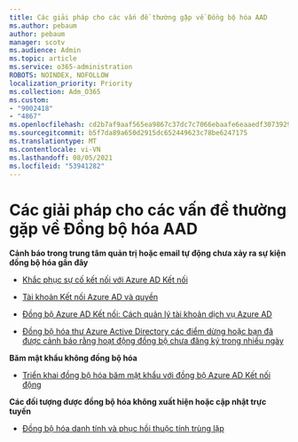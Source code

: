 ```yaml
---
title: Các giải pháp cho các vấn đề thường gặp về Đồng bộ hóa AAD
ms.author: pebaum
author: pebaum
manager: scotv
ms.audience: Admin
ms.topic: article
ms.service: o365-administration
ROBOTS: NOINDEX, NOFOLLOW
localization_priority: Priority
ms.collection: Adm_O365
ms.custom:
- "9002418"
- "4867"
ms.openlocfilehash: cd2b7af9aaf565ea9867c37dc7c7066ebaafe6eaaedf307392919aefc03b11a2
ms.sourcegitcommit: b5f7da89a650d2915dc652449623c78be6247175
ms.translationtype: MT
ms.contentlocale: vi-VN
ms.lasthandoff: 08/05/2021
ms.locfileid: "53941282"
---
```

# <a name="solutions-to-common-aad-synchronization-problems"></a>Các giải pháp cho các vấn đề thường gặp về Đồng bộ hóa AAD

**Cảnh báo trong trung tâm quản trị hoặc email tự động chưa xảy ra sự kiện đồng bộ hóa gần đây**

- [Khắc phục sự cố kết nối với Azure AD Kết nối](https://docs.microsoft.com/azure/active-directory/hybrid/tshoot-connect-connectivity)

- [Tài khoản Kết nối Azure AD và quyền](https://go.microsoft.com/fwlink/p/?LinkId=820598)

- [Đồng bộ Azure AD Kết nối: Cách quản lý tài khoản dịch vụ Azure AD](https://docs.microsoft.com/azure/active-directory/hybrid/how-to-connect-azureadaccount)

- [Đồng bộ hóa thư Azure Active Directory các điểm dừng hoặc bạn đã được cảnh báo rằng hoạt động đồng bộ chưa đăng ký trong nhiều ngày](https://support.microsoft.com/help/2882421/directory-synchronization-to-azure-active-directory-stops-or-you-re-warned-that-sync-hasn-t-registered-in-more-than-a-day)
 
**Băm mật khẩu không đồng bộ hóa**

- [Triển khai đồng bộ hóa băm mật khẩu với đồng bộ Azure AD Kết nối động](https://docs.microsoft.com/azure/active-directory/hybrid/how-to-connect-password-hash-synchronization)

**Các đối tượng được đồng bộ hóa không xuất hiện hoặc cập nhật trực tuyến**

- [Đồng bộ hóa danh tính và phục hồi thuộc tính trùng lặp](https://docs.microsoft.com/azure/active-directory/hybrid/how-to-connect-syncservice-duplicate-attribute-resiliency)
